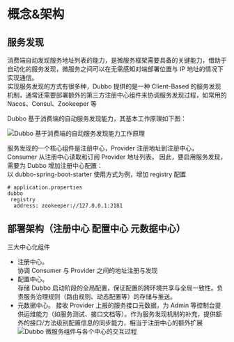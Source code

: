 # 概念&架构

## 服务发现
消费端自动发现服务地址列表的能力，是微服务框架需要具备的关键能力，借助于自动化的服务发现，微服务之间可以在无需感知对端部署位置与 IP 地址的情况下实现通信。  
实现服务发现的方式有很多种，Dubbo 提供的是一种 Client-Based 的服务发现机制，通常还需要部署额外的第三方注册中心组件来协调服务发现过程，如常用的 Nacos、Consul、Zookeeper 等  

Dubbo 基于消费端的自动服务发现能力，其基本工作原理如下图：

![Dubbo 基于消费端的自动服务发现能力工作原理](https://dubbo.apache.org/imgs/architecture.png)

服务发现的一个核心组件是注册中心，Provider 注册地址到注册中心，Consumer 从注册中心读取和订阅 Provider 地址列表。 因此，要启用服务发现，需要为 Dubbo 增加注册中心配置：  
以 dubbo-spring-boot-starter 使用方式为例，增加 registry 配置  
```(properties)
# application.properties
dubbo
 registry
  address: zookeeper://127.0.0.1:2181
```

## 部署架构（注册中心 配置中心 元数据中心）

三大中心化组件  
* 注册中心。  
协调 Consumer 与 Provider 之间的地址注册与发现
* 配置中心。  
存储 Dubbo 启动阶段的全局配置，保证配置的跨环境共享与全局一致性。负责服务治理规则（路由规则、动态配置等）的存储与推送。
* 元数据中心。
接收 Provider 上报的服务接口元数据，为 Admin 等控制台提供运维能力（如服务测试、接口文档等）。作为服务发现机制的补充，提供额外的接口/方法级别配置信息的同步能力，相当于注册中心的额外扩展
![Dubbo 微服务组件与各个中心的交互过程](https://dubbo.apache.org/imgs/v3/concepts/threecenters.png)